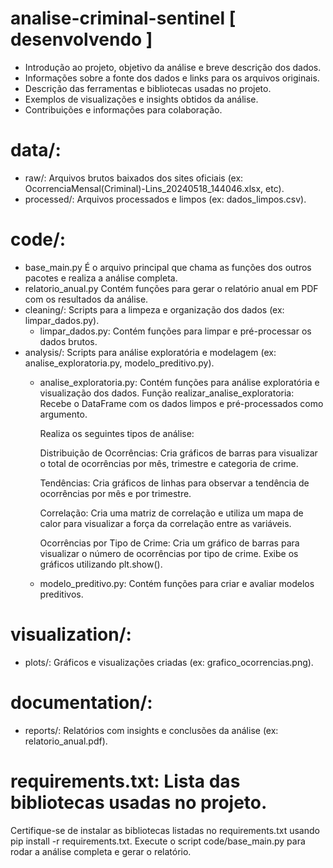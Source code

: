 # analise-criminal-sentinel [ desenvolvendo ]

- Introdução ao projeto, objetivo da análise e breve descrição dos dados.
- Informações sobre a fonte dos dados e links para os arquivos originais.
- Descrição das ferramentas e bibliotecas usadas no projeto.
- Exemplos de visualizações e insights obtidos da análise.
- Contribuições e informações para colaboração.

# data/:
- raw/: Arquivos brutos baixados dos sites oficiais (ex: OcorrenciaMensal(Criminal)-Lins_20240518_144046.xlsx, etc).
- processed/: Arquivos processados e limpos (ex: dados_limpos.csv).
# code/:
- base_main.py É o arquivo principal que chama as funções dos outros pacotes e realiza a análise completa.
- relatorio_anual.py Contém funções para gerar o relatório anual em PDF com os resultados da análise.
- cleaning/: Scripts para a limpeza e organização dos dados (ex: limpar_dados.py).
  - limpar_dados.py: Contém funções para limpar e pré-processar os dados brutos. 
- analysis/: Scripts para análise exploratória e modelagem (ex: analise_exploratoria.py, modelo_preditivo.py).
  - analise_exploratoria.py: Contém funções para análise exploratória e visualização dos dados.
    Função realizar_analise_exploratoria:
      Recebe o DataFrame com os dados limpos e pré-processados como argumento.

      Realiza os seguintes tipos de análise:

      Distribuição de Ocorrências:
       Cria gráficos de barras para visualizar o total de ocorrências por mês, trimestre e categoria de crime.

      Tendências:
       Cria gráficos de linhas para observar a tendência de ocorrências por mês e por trimestre.

      Correlação:
       Cria uma matriz de correlação e utiliza um mapa de calor para visualizar a força da correlação entre as variáveis.

      Ocorrências por Tipo de Crime:
       Cria um gráfico de barras para visualizar o número de ocorrências por tipo de crime.
       Exibe os gráficos utilizando plt.show().
         
  - modelo_preditivo.py: Contém funções para criar e avaliar modelos preditivos.  
# visualization/:
- plots/: Gráficos e visualizações criadas (ex: grafico_ocorrencias.png).
# documentation/:
- reports/: Relatórios com insights e conclusões da análise (ex: relatorio_anual.pdf).
# requirements.txt: Lista das bibliotecas usadas no projeto.
Certifique-se de instalar as bibliotecas listadas no requirements.txt usando pip install -r requirements.txt.
Execute o script code/base_main.py para rodar a análise completa e gerar o relatório.
